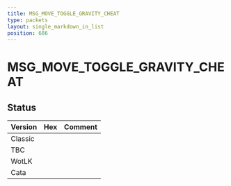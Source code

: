 ```yaml
---
title: MSG_MOVE_TOGGLE_GRAVITY_CHEAT
type: packets
layout: single_markdown_in_list
position: 686
---
```


# MSG_MOVE_TOGGLE_GRAVITY_CHEAT

## Status

Version | Hex | Comment
---------- | ---------- | ---------- 
Classic |  |  
TBC |  |  
WotLK |  |  
Cata |  |  
